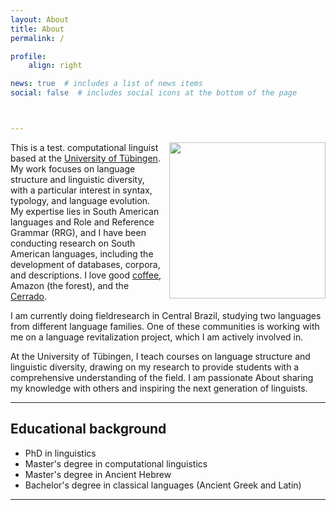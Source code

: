 ```yaml
---
layout: About
title: About
permalink: /

profile: 
    align: right

news: true  # includes a list of news items 
social: false  # includes social icons at the bottom of the page



---
```



<img style="float: right; margin-left: 10px;" src="/Fa2.png" width="250" />

This is a test. computational linguist based at the [University of Tübingen](https://uni-tuebingen.de). My work focuses on language structure and linguistic diversity, with a particular interest in syntax, typology, and language evolution. My expertise lies in South American languages and Role and Reference Grammar (RRG), and I have been conducting research on South American languages, including the development of databases, corpora, and descriptions. I love good [coffee](https://espressocoffeeguide.com), Amazon (the forest), and the [Cerrado](https://en.wikipedia.org/wiki/Cerrado).

I am currently doing fieldresearch in Central Brazil, studying two languages from different language families. One of these communities is working with me on a language revitalization project, which I am actively involved in.

At the University of Tübingen, I teach courses on language structure and linguistic diversity, drawing on my research to provide students with a comprehensive understanding of the field. I am passionate About sharing my knowledge with others and inspiring the next generation of linguists.

---
## Educational background

* PhD in linguistics
* Master's degree in computational linguistics
* Master's degree in Ancient Hebrew
* Bachelor's degree in classical languages (Ancient Greek and Latin)
    





---
